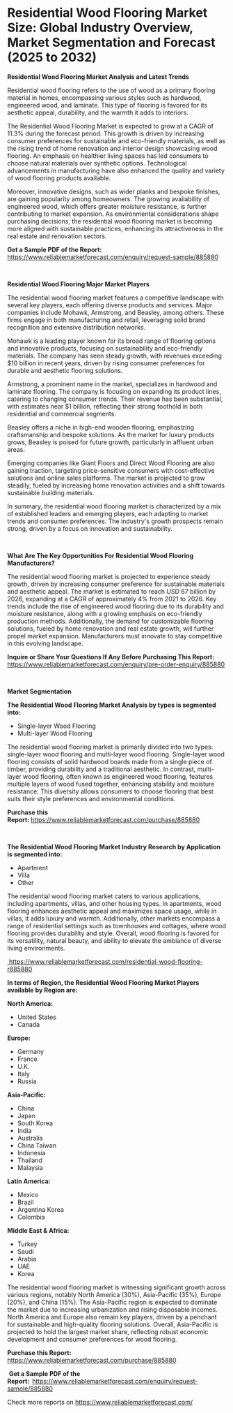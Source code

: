 <p><h1>Residential Wood Flooring Market Size: Global Industry Overview, Market Segmentation and Forecast (2025 to 2032)</h1></p><p><strong>Residential Wood Flooring Market Analysis and Latest Trends</strong></p>
<p><p>Residential wood flooring refers to the use of wood as a primary flooring material in homes, encompassing various styles such as hardwood, engineered wood, and laminate. This type of flooring is favored for its aesthetic appeal, durability, and the warmth it adds to interiors.</p><p>The Residential Wood Flooring Market is expected to grow at a CAGR of 11.3% during the forecast period. This growth is driven by increasing consumer preferences for sustainable and eco-friendly materials, as well as the rising trend of home renovation and interior design showcasing wood flooring. An emphasis on healthier living spaces has led consumers to choose natural materials over synthetic options. Technological advancements in manufacturing have also enhanced the quality and variety of wood flooring products available. </p><p>Moreover, innovative designs, such as wider planks and bespoke finishes, are gaining popularity among homeowners. The growing availability of engineered wood, which offers greater moisture resistance, is further contributing to market expansion. As environmental considerations shape purchasing decisions, the residential wood flooring market is becoming more aligned with sustainable practices, enhancing its attractiveness in the real estate and renovation sectors.</p></p>
<p><strong>Get a Sample PDF of the Report:&nbsp;</strong> <a href="https://www.reliablemarketforecast.com/enquiry/request-sample/885880?utm_campaign=2606&utm_medium=2&utm_source=Github&utm_content=ia&utm_term=02032025&utm_id=residential-wood-flooring">https://www.reliablemarketforecast.com/enquiry/request-sample/885880</a></p>
<p>&nbsp;</p>
<p><strong>Residential Wood Flooring Major Market Players</strong></p>
<p><p>The residential wood flooring market features a competitive landscape with several key players, each offering diverse products and services. Major companies include Mohawk, Armstrong, and Beasley, among others. These firms engage in both manufacturing and retail, leveraging solid brand recognition and extensive distribution networks.</p><p>Mohawk is a leading player known for its broad range of flooring options and innovative products, focusing on sustainability and eco-friendly materials. The company has seen steady growth, with revenues exceeding $10 billion in recent years, driven by rising consumer preferences for durable and aesthetic flooring solutions.</p><p>Armstrong, a prominent name in the market, specializes in hardwood and laminate flooring. The company is focusing on expanding its product lines, catering to changing consumer trends. Their revenue has been substantial, with estimates near $1 billion, reflecting their strong foothold in both residential and commercial segments.</p><p>Beasley offers a niche in high-end wooden flooring, emphasizing craftsmanship and bespoke solutions. As the market for luxury products grows, Beasley is poised for future growth, particularly in affluent urban areas.</p><p>Emerging companies like Giant Floors and Direct Wood Flooring are also gaining traction, targeting price-sensitive consumers with cost-effective solutions and online sales platforms. The market is projected to grow steadily, fueled by increasing home renovation activities and a shift towards sustainable building materials.</p><p>In summary, the residential wood flooring market is characterized by a mix of established leaders and emerging players, each adapting to market trends and consumer preferences. The industry's growth prospects remain strong, driven by a focus on innovation and sustainability.</p></p>
<p>&nbsp;</p>
<p><strong>What Are The Key Opportunities For Residential Wood Flooring Manufacturers?</strong></p>
<p><p>The residential wood flooring market is projected to experience steady growth, driven by increasing consumer preference for sustainable materials and aesthetic appeal. The market is estimated to reach USD 67 billion by 2026, expanding at a CAGR of approximately 4% from 2021 to 2026. Key trends include the rise of engineered wood flooring due to its durability and moisture resistance, along with a growing emphasis on eco-friendly production methods. Additionally, the demand for customizable flooring solutions, fueled by home renovation and real estate growth, will further propel market expansion. Manufacturers must innovate to stay competitive in this evolving landscape.</p></p>
<p><strong>Inquire or Share Your Questions If Any Before Purchasing This Report:</strong> <a href="https://www.reliablemarketforecast.com/enquiry/pre-order-enquiry/885880?utm_campaign=2606&utm_medium=2&utm_source=Github&utm_content=ia&utm_term=02032025&utm_id=residential-wood-flooring">https://www.reliablemarketforecast.com/enquiry/pre-order-enquiry/885880</a></p>
<p>&nbsp;</p>
<p><strong>Market Segmentation</strong></p>
<p><strong>The Residential Wood Flooring Market Analysis by types is segmented into:</strong></p>
<p><ul><li>Single-layer Wood Flooring</li><li>Multi-layer Wood Flooring</li></ul></p>
<p><p>The residential wood flooring market is primarily divided into two types: single-layer wood flooring and multi-layer wood flooring. Single-layer wood flooring consists of solid hardwood boards made from a single piece of timber, providing durability and a traditional aesthetic. In contrast, multi-layer wood flooring, often known as engineered wood flooring, features multiple layers of wood fused together, enhancing stability and moisture resistance. This diversity allows consumers to choose flooring that best suits their style preferences and environmental conditions.</p></p>
<p><strong>Purchase this Report:&nbsp;</strong><a href="https://www.reliablemarketforecast.com/purchase/885880?utm_campaign=2606&utm_medium=2&utm_source=Github&utm_content=ia&utm_term=02032025&utm_id=residential-wood-flooring">https://www.reliablemarketforecast.com/purchase/885880</a></p>
<p>&nbsp;</p>
<p><strong>The Residential Wood Flooring Market Industry Research by Application is segmented into:</strong></p>
<p><ul><li>Apartment</li><li>Villa</li><li>Other</li></ul></p>
<p><p>The residential wood flooring market caters to various applications, including apartments, villas, and other housing types. In apartments, wood flooring enhances aesthetic appeal and maximizes space usage, while in villas, it adds luxury and warmth. Additionally, other markets encompass a range of residential settings such as townhouses and cottages, where wood flooring provides durability and style. Overall, wood flooring is favored for its versatility, natural beauty, and ability to elevate the ambiance of diverse living environments.</p></p>
<p><a href="https://www.reliablemarketforecast.com/residential-wood-flooring-r885880?utm_campaign=2606&utm_medium=2&utm_source=Github&utm_content=ia&utm_term=02032025&utm_id=residential-wood-flooring">&nbsp;https://www.reliablemarketforecast.com/residential-wood-flooring-r885880</a></p>
<p><strong>In terms of Region, the Residential Wood Flooring Market Players available by Region are:</strong></p>
<p>
    <p> <strong> North America: </strong>
        <ul>
            <li>United States</li>
            <li>Canada</li>
        </ul>
        </p> 
    <p> <strong> Europe: </strong>
        <ul>
            <li>Germany</li>
            <li>France</li>
            <li>U.K.</li>
            <li>Italy</li>
            <li>Russia</li>
        </ul>
        </p> 
    <p> <strong> Asia-Pacific: </strong>
        <ul>
            <li>China</li>
            <li>Japan</li>
            <li>South Korea</li>
            <li>India</li>
            <li>Australia</li>
            <li>China Taiwan</li>
            <li>Indonesia</li>
            <li>Thailand</li>
            <li>Malaysia</li>
        </ul>
        </p> 
    <p> <strong> Latin America: </strong>
        <ul>
            <li>Mexico</li>
            <li>Brazil</li>
            <li>Argentina Korea</li>
            <li>Colombia</li>
        </ul>
        </p> 
    <p> <strong> Middle East & Africa: </strong>
        <ul>
            <li>Turkey</li>
            <li>Saudi</li>
            <li>Arabia</li>
            <li>UAE</li>
            <li>Korea</li>
        </ul>
    </p>
    </p>
<p><p>The residential wood flooring market is witnessing significant growth across various regions, notably North America (30%), Asia-Pacific (35%), Europe (20%), and China (15%). The Asia-Pacific region is expected to dominate the market due to increasing urbanization and rising disposable incomes. North America and Europe also remain key players, driven by a penchant for sustainable and high-quality flooring solutions. Overall, Asia-Pacific is projected to hold the largest market share, reflecting robust economic development and consumer preferences for wood flooring.</p></p>
<p><strong>Purchase this Report: </strong><a href="https://www.reliablemarketforecast.com/purchase/885880?utm_campaign=2606&utm_medium=2&utm_source=Github&utm_content=ia&utm_term=02032025&utm_id=residential-wood-flooring">https://www.reliablemarketforecast.com/purchase/885880</a></p>
<p>&nbsp;<strong>Get a Sample PDF of the Report:&nbsp;&nbsp;</strong><a href="https://www.reliablemarketforecast.com/enquiry/request-sample/885880?utm_campaign=2606&utm_medium=2&utm_source=Github&utm_content=ia&utm_term=02032025&utm_id=residential-wood-flooring">https://www.reliablemarketforecast.com/enquiry/request-sample/885880</a></p>
<p><strong></strong></p>
<p>Check more reports on <a href="https://www.reliablemarketforecast.com/?utm_campaign=2606&utm_medium=2&utm_source=Github&utm_content=ia&utm_term=02032025&utm_id=residential-wood-flooring">https://www.reliablemarketforecast.com/</a></p>